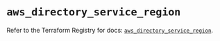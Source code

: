 # `aws_directory_service_region`

Refer to the Terraform Registry for docs: [`aws_directory_service_region`](https://registry.terraform.io/providers/hashicorp/aws/6.5.0/docs/resources/directory_service_region).
